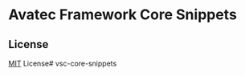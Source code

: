 # Avatec Framework Core Snippets

## License

[MIT](https://github.com/h4kst3r/php-awesome-snippets/blob/master/LICENSE) License# vsc-core-snippets
